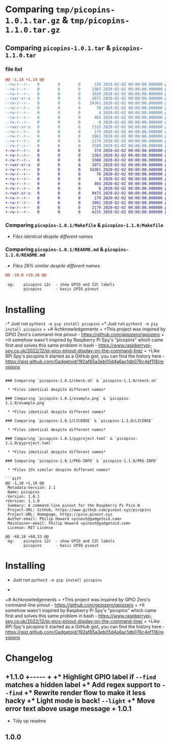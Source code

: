 # Comparing `tmp/picopins-1.0.1.tar.gz` & `tmp/picopins-1.1.0.tar.gz`

## Comparing `picopins-1.0.1.tar` & `picopins-1.1.0.tar`

### file list

```diff
@@ -1,14 +1,14 @@
--rw-r--r--   0        0        0      156 2020-02-02 00:00:00.000000 picopins-1.0.1/CHANGELOG.md
--rw-r--r--   0        0        0     1363 2020-02-02 00:00:00.000000 picopins-1.0.1/Makefile
--rw-r--r--   0        0        0     1020 2020-02-02 00:00:00.000000 picopins-1.0.1/README.md
--rwxr-xr-x   0        0        0     2071 2020-02-02 00:00:00.000000 picopins-1.0.1/check.sh
--rw-r--r--   0        0        0    34361 2020-02-02 00:00:00.000000 picopins-1.0.1/example.png
--rw-r--r--   0        0        0       76 2020-02-02 00:00:00.000000 picopins-1.0.1/requirements-dev.txt
--rw-r--r--   0        0        0        4 2020-02-02 00:00:00.000000 picopins-1.0.1/requirements.txt
--rw-r--r--   0        0        0      465 2020-02-02 00:00:00.000000 picopins-1.0.1/tox.ini
--rw-r--r--   0        0        0        0 2020-02-02 00:00:00.000000 picopins-1.0.1/picopins/__init__.py
--rwxr-xr-x   0        0        0     7315 2020-02-02 00:00:00.000000 picopins-1.0.1/picopins/__main__.py
--rw-r--r--   0        0        0      179 2020-02-02 00:00:00.000000 picopins-1.0.1/.gitignore
--rw-r--r--   0        0        0     1081 2020-02-02 00:00:00.000000 picopins-1.0.1/LICENSE
--rw-r--r--   0        0        0     2179 2020-02-02 00:00:00.000000 picopins-1.0.1/pyproject.toml
--rw-r--r--   0        0        0     3509 2020-02-02 00:00:00.000000 picopins-1.0.1/PKG-INFO
+-rw-r--r--   0        0        0      374 2020-02-02 00:00:00.000000 picopins-1.1.0/CHANGELOG.md
+-rw-r--r--   0        0        0     1363 2020-02-02 00:00:00.000000 picopins-1.1.0/Makefile
+-rw-r--r--   0        0        0     1508 2020-02-02 00:00:00.000000 picopins-1.1.0/README.md
+-rwxr-xr-x   0        0        0     2071 2020-02-02 00:00:00.000000 picopins-1.1.0/check.sh
+-rw-r--r--   0        0        0    34361 2020-02-02 00:00:00.000000 picopins-1.1.0/example.png
+-rw-r--r--   0        0        0       76 2020-02-02 00:00:00.000000 picopins-1.1.0/requirements-dev.txt
+-rw-r--r--   0        0        0        4 2020-02-02 00:00:00.000000 picopins-1.1.0/requirements.txt
+-rw-r--r--   0        0        0      465 2020-02-02 00:00:00.000000 picopins-1.1.0/tox.ini
+-rw-r--r--   0        0        0        0 2020-02-02 00:00:00.000000 picopins-1.1.0/picopins/__init__.py
+-rwxr-xr-x   0        0        0     9475 2020-02-02 00:00:00.000000 picopins-1.1.0/picopins/__main__.py
+-rw-r--r--   0        0        0      179 2020-02-02 00:00:00.000000 picopins-1.1.0/.gitignore
+-rw-r--r--   0        0        0     1081 2020-02-02 00:00:00.000000 picopins-1.1.0/LICENSE
+-rw-r--r--   0        0        0     2179 2020-02-02 00:00:00.000000 picopins-1.1.0/pyproject.toml
+-rw-r--r--   0        0        0     4215 2020-02-02 00:00:00.000000 picopins-1.1.0/PKG-INFO
```

### Comparing `picopins-1.0.1/Makefile` & `picopins-1.1.0/Makefile`

 * *Files identical despite different names*

### Comparing `picopins-1.0.1/README.md` & `picopins-1.1.0/README.md`

 * *Files 26% similar despite different names*

```diff
@@ -19,8 +19,16 @@
 
 eg:    picopins i2c  - show GPIO and I2C labels
        picopins      - basic GPIO pinout
 ```
 
 # Installing
 
-* Just run `python3 -m pip install picopins`
+* Just run `python3 -m pip install picopins`
+
+# Achknowledgements
+
+This project was inspired by GPIO Zero's command-line pinout - https://github.com/gpiozero/gpiozero
+
+It somehow wasn't inspired by Raspberry Pi Spy's "picopins" which came first and solves this same problem in bash - https://www.raspberrypi-spy.co.uk/2022/12/pi-pico-pinout-display-on-the-command-line/
+
+Like RPi Spy's picopins it started as a GitHub gist, you can find the history here - https://gist.github.com/Gadgetoid/192af85a3eb05d4a6ac1db076c4ef118/revisions
```

### Comparing `picopins-1.0.1/check.sh` & `picopins-1.1.0/check.sh`

 * *Files identical despite different names*

### Comparing `picopins-1.0.1/example.png` & `picopins-1.1.0/example.png`

 * *Files identical despite different names*

### Comparing `picopins-1.0.1/LICENSE` & `picopins-1.1.0/LICENSE`

 * *Files identical despite different names*

### Comparing `picopins-1.0.1/pyproject.toml` & `picopins-1.1.0/pyproject.toml`

 * *Files identical despite different names*

### Comparing `picopins-1.0.1/PKG-INFO` & `picopins-1.1.0/PKG-INFO`

 * *Files 15% similar despite different names*

```diff
@@ -1,10 +1,10 @@
 Metadata-Version: 2.1
 Name: picopins
-Version: 1.0.1
+Version: 1.1.0
 Summary: A command-line pinout for the Raspberry Pi Pico W
 Project-URL: GitHub, https://www.github.com/pinout-xyz/picopins
 Project-URL: Homepage, https://pico.pinout.xyz
 Author-email: Philip Howard <pinout@gadgetoid.com>
 Maintainer-email: Philip Howard <pinout@gadgetoid.com>
 License: MIT License
         
@@ -68,16 +68,33 @@
 eg:    picopins i2c  - show GPIO and I2C labels
        picopins      - basic GPIO pinout
 ```
 
 # Installing
 
 * Just run `python3 -m pip install picopins`
+
+# Achknowledgements
+
+This project was inspired by GPIO Zero's command-line pinout - https://github.com/gpiozero/gpiozero
+
+It somehow wasn't inspired by Raspberry Pi Spy's "picopins" which came first and solves this same problem in bash - https://www.raspberrypi-spy.co.uk/2022/12/pi-pico-pinout-display-on-the-command-line/
+
+Like RPi Spy's picopins it started as a GitHub gist, you can find the history here - https://gist.github.com/Gadgetoid/192af85a3eb05d4a6ac1db076c4ef118/revisions
 # Changelog
 
+1.1.0
+-----
+
+* Highlight GPIO label if `--find` matches a hidden label
+* Add regex support to `--find`
+* Rewrite render flow to make it less hacky
+* Light mode is back! `--light`
+* Move error text above usage message
+
 1.0.1
 -----
 
 * Tidy up readme
 
 1.0.0
 -----
```

